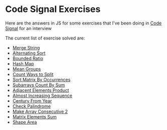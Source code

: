 # Code Signal Exercises

Here are the answers in JS for some exercises that I've been doing in [Code Signal](https://app.codesignal.com/) for an interview

The current list of exercise solved are:

 - [Merge String](https://github.com/Ksotillo/Code-Signal-Excercises/blob/master/exercises/mergeString/mergeString.js)
 - [Alternating Sort](https://github.com/Ksotillo/Code-Signal-Excercises/blob/master/exercises/alternatingSort/alternatingSort.js)
 - [Bounded Ratio](https://github.com/Ksotillo/Code-Signal-Excercises/blob/master/exercises/boundedRatio/boundedRatio.js)
 - [Hash Map](https://github.com/Ksotillo/Code-Signal-Excercises/blob/master/exercises/hashMap/hashMap.js)
 - [Mean Groups](https://github.com/Ksotillo/Code-Signal-Excercises/blob/master/exercises/meanGroups/meanGroups.js)
 - [Count Ways to Split](https://github.com/Ksotillo/Code-Signal-Excercises/blob/master/exercises/countWaysToSplit/countWaysToSplit.js)
 - [Sort Matrix By Occurrences](https://github.com/Ksotillo/Code-Signal-Excercises/blob/master/exercises/sortMatrixByOccurrences/sortMatrixByOccurrences.js)
 - [Subarrays Count By Sum](https://github.com/Ksotillo/Code-Signal-Excercises/blob/master/exercises/subarraysCountBySum/subarraysCountBySum.js)
 - [Adjacent Elements Product](https://github.com/Ksotillo/Code-Signal-Excercises/blob/master/exercises/adjacentElementsProduct/adjacentElementsProduct.js)
 - [Almost Increasing Sequence](https://github.com/Ksotillo/Code-Signal-Excercises/blob/master/exercises/almostIncresingSequence/almostIncresingSequence.js)
 - [Century From Year](https://github.com/Ksotillo/Code-Signal-Excercises/blob/master/exercises/centuryFromYear/centuryFromYear.js)
 - [Check Palindrome](https://github.com/Ksotillo/Code-Signal-Excercises/blob/master/exercises/checkPalindrome/checkPalindrome.js)
 - [Make Array Consecutive 2](https://github.com/Ksotillo/Code-Signal-Excercises/blob/master/exercises/makeArrayConsecutive2/makeArrayConsecutive2.js)
 - [Matrix Elements Sum](https://github.com/Ksotillo/Code-Signal-Excercises/blob/master/exercises/matrixElementsSum/matrixElementsSum.js)
 - [Shape Area](https://github.com/Ksotillo/Code-Signal-Excercises/blob/master/exercises/shapeArea/shapeArea.js)
 